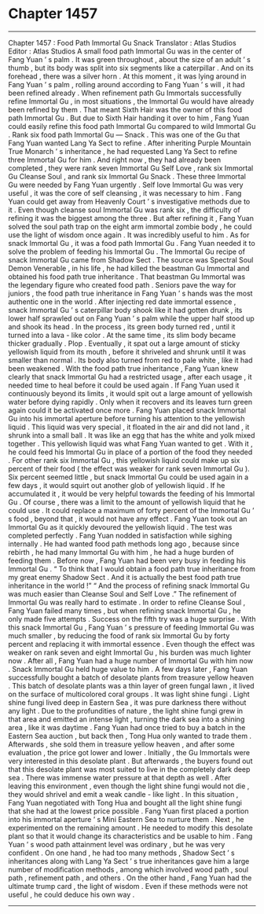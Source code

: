 
# Chapter 1457


---

Chapter 1457 : Food Path Immortal Gu Snack
Translator : Atlas Studios Editor : Atlas Studios
A small food path Immortal Gu was in the center of Fang Yuan ’ s palm .
It was green throughout , about the size of an adult ’ s thumb , but its body was split into six segments like a caterpillar .
And on its forehead , there was a silver horn .
At this moment , it was lying around in Fang Yuan ’ s palm , rolling around according to Fang Yuan ’ s will , it had been refined already .
When refinement path Gu Immortals successfully refine Immortal Gu , in most situations , the Immortal Gu would have already been refined by them . That meant Sixth Hair was the owner of this food path Immortal Gu .
But due to Sixth Hair handing it over to him , Fang Yuan could easily refine this food path Immortal Gu compared to wild Immortal Gu .
Rank six food path Immortal Gu — Snack .
This was one of the Gu that Fang Yuan wanted Lang Ya Sect to refine .
After inheriting Purple Mountain True Monarch ’ s inheritance , he had requested Lang Ya Sect to refine three Immortal Gu for him .
And right now , they had already been completed , they were rank seven Immortal Gu Self Love , rank six Immortal Gu Cleanse Soul , and rank six Immortal Gu Snack .
These three Immortal Gu were needed by Fang Yuan urgently .
Self love Immortal Gu was very useful , it was the core of self cleansing , it was necessary to him . Fang Yuan could get away from Heavenly Court ’ s investigative methods due to it .
Even though cleanse soul Immortal Gu was rank six , the difficulty of refining it was the biggest among the three . But after refining it , Fang Yuan solved the soul path trap on the eight arm immortal zombie body , he could use the light of wisdom once again . It was incredibly useful to him .
As for snack Immortal Gu , it was a food path Immortal Gu . Fang Yuan needed it to solve the problem of feeding his Immortal Gu .
The Immortal Gu recipe of snack Immortal Gu came from Shadow Sect . The source was Spectral Soul Demon Venerable , in his life , he had killed the beastman Gu Immortal and obtained his food path true inheritance .
That beastman Gu Immortal was the legendary figure who created food path .
Seniors pave the way for juniors , the food path true inheritance in Fang Yuan ’ s hands was the most authentic one in the world .
After injecting red date immortal essence , snack Immortal Gu ’ s caterpillar body shook like it had gotten drunk , its lower half sprawled out on Fang Yuan ’ s palm while the upper half stood up and shook its head .
In the process , its green body turned red , until it turned into a lava - like color .
At the same time , its slim body became thicker gradually .
Plop .
Eventually , it spat out a large amount of sticky yellowish liquid from its mouth , before it shriveled and shrunk until it was smaller than normal . Its body also turned from red to pale white , like it had been weakened .
With the food path true inheritance , Fang Yuan knew clearly that snack Immortal Gu had a restricted usage , after each usage , it needed time to heal before it could be used again . If Fang Yuan used it continuously beyond its limits , it would spit out a large amount of yellowish water before dying rapidly .
Only when it recovers and its leaves turn green again could it be activated once more .
Fang Yuan placed snack Immortal Gu into his immortal aperture before turning his attention to the yellowish liquid .
This liquid was very special , it floated in the air and did not land , it shrunk into a small ball .
It was like an egg that has the white and yolk mixed together .
This yellowish liquid was what Fang Yuan wanted to get .
With it , he could feed his Immortal Gu in place of a portion of the food they needed .
For other rank six Immortal Gu , this yellowish liquid could make up six percent of their food ( the effect was weaker for rank seven Immortal Gu ). Six percent seemed little , but snack Immortal Gu could be used again in a few days , it would squirt out another glob of yellowish liquid .
If he accumulated it , it would be very helpful towards the feeding of his Immortal Gu .
Of course , there was a limit to the amount of yellowish liquid that he could use .
It could replace a maximum of forty percent of the Immortal Gu ’ s food , beyond that , it would not have any effect .
Fang Yuan took out an Immortal Gu as it quickly devoured the yellowish liquid .
The test was completed perfectly .
Fang Yuan nodded in satisfaction while sighing internally .
He had wanted food path methods long ago , because since rebirth , he had many Immortal Gu with him , he had a huge burden of feeding them . Before now , Fang Yuan had been very busy in feeding his Immortal Gu .
“ To think that I would obtain a food path true inheritance from my great enemy Shadow Sect . And it is actually the best food path true inheritance in the world !”
“ And the process of refining snack Immortal Gu was much easier than Cleanse Soul and Self Love .”
The refinement of Immortal Gu was really hard to estimate .
In order to refine Cleanse Soul , Fang Yuan failed many times , but when refining snack Immortal Gu , he only made five attempts .
Success on the fifth try was a huge surprise .
With this snack Immortal Gu , Fang Yuan ’ s pressure of feeding Immortal Gu was much smaller , by reducing the food of rank six Immortal Gu by forty percent and replacing it with immortal essence . Even though the effect was weaker on rank seven and eight Immortal Gu , his burden was much lighter now .
After all , Fang Yuan had a huge number of Immortal Gu with him now .
Snack Immortal Gu held huge value to him .
A few days later , Fang Yuan successfully bought a batch of desolate plants from treasure yellow heaven .
This batch of desolate plants was a thin layer of green fungal lawn , it lived on the surface of multicolored coral groups .
It was light shine fungi .
Light shine fungi lived deep in Eastern Sea , it was pure darkness there without any light .
Due to the profundities of nature , the light shine fungi grew in that area and emitted an intense light , turning the dark sea into a shining area , like it was daytime .
Fang Yuan had once tried to buy a batch in the Eastern Sea auction , but back then , Tong Hua only wanted to trade them .
Afterwards , she sold them in treasure yellow heaven , and after some evaluation , the price got lower and lower .
Initially , the Gu Immortals were very interested in this desolate plant .
But afterwards , the buyers found out that this desolate plant was most suited to live in the completely dark deep sea . There was immense water pressure at that depth as well .
After leaving this environment , even though the light shine fungi would not die , they would shrivel and emit a weak candle - like light .
In this situation , Fang Yuan negotiated with Tong Hua and bought all the light shine fungi that she had at the lowest price possible .
Fang Yuan first placed a portion into his immortal aperture ’ s Mini Eastern Sea to nurture them .
Next , he experimented on the remaining amount .
He needed to modify this desolate plant so that it would change its characteristics and be usable to him .
Fang Yuan ’ s wood path attainment level was ordinary , but he was very confident .
On one hand , he had too many methods , Shadow Sect ’ s inheritances along with Lang Ya Sect ’ s true inheritances gave him a large number of modification methods , among which involved wood path , soul path , refinement path , and others .
On the other hand , Fang Yuan had the ultimate trump card , the light of wisdom . Even if these methods were not useful , he could deduce his own way .

---

